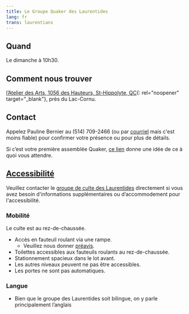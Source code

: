 ```yaml
---
title: Le Groupe Quaker des Laurentides
lang: fr
trans: laurentians
---
```

## Quand
Le dimanche à 10h30. 
## Comment nous trouver
[l’Atelier des Arts, 1056 des Hauteurs, St-Hippolyte, QC](https://goo.gl/maps/9LgPP2XZ7VcxjvDQ9){: rel="noopener" target="_blank"}, près du Lac-Cornu.
## Contact <span class="stanchor"><a name="contact"></a></span>
Appelez Pauline Bernier au (514) 709-2466 (ou par [courriel](mailto:laurentian@montreal.quaker.ca) mais c'est moins fiable) pour confirmer votre présence ou pour plus de détails.

Si c’est votre première assemblée Quaker, [ce lien](/a_propos) donne une idée de ce à quoi vous attendre.

## [Accessibilité](/accessibilité) <span class="stanchor"><a name="accessibilité"></a></span>
Veuillez contacter le [groupe de culte des Laurentides](/laurentides) directement si vous avez besoin d'informations supplémentaires ou d’accommodement pour l'accessibilité.

### Mobilité
Le culte est au rez-de-chaussée.
* Accès en fauteuil roulant via une rampe.
  * Veuillez nous donner [préavis](/laurentides#contact).
* Toilettes accessibles aux fauteuils roulants au rez-de-chaussée.
* Stationnement spacieux dans le lot avant.
* Les autres niveaux peuvent ne pas être accessibles.
* Les portes ne sont pas automatiques.

### Langue
* Bien que le groupe des Laurentides soit bilingue, on y parle principalement l’anglais
